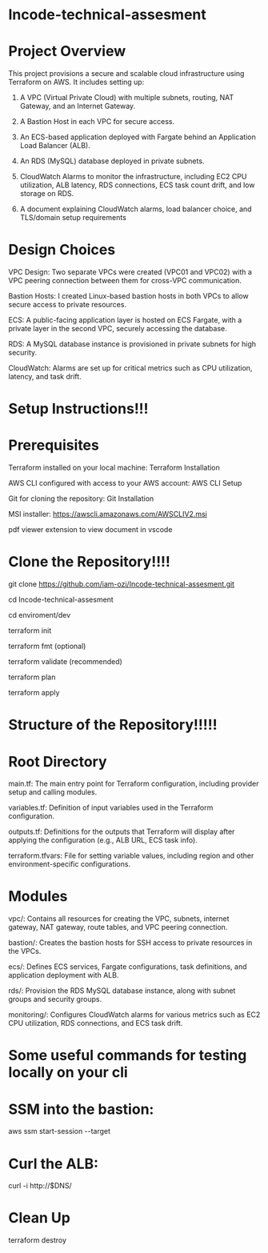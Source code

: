 # Incode-technical-assesment

# Project Overview #

This project provisions a secure and scalable cloud infrastructure using Terraform on AWS. It includes setting up:

1. A VPC (Virtual Private Cloud) with multiple subnets, routing, NAT Gateway, and an Internet Gateway.

2. A Bastion Host in each VPC for secure access.

3. An ECS-based application deployed with Fargate behind an Application Load Balancer (ALB).

4. An RDS (MySQL) database deployed in private subnets.

5. CloudWatch Alarms to monitor the infrastructure, including EC2 CPU utilization, ALB latency, RDS     connections, ECS task count drift, and low storage on RDS.

6. A document explaining CloudWatch alarms, load balancer choice, and
TLS/domain setup requirements

# Design Choices

VPC Design: Two separate VPCs were created (VPC01 and VPC02) with a VPC peering connection between them for cross-VPC communication.

Bastion Hosts: I created Linux-based bastion hosts in both VPCs to allow secure access to private resources.

ECS: A public-facing application layer is hosted on ECS Fargate, with a private layer in the second VPC, securely accessing the database.

RDS: A MySQL database instance is provisioned in private subnets for high security.

CloudWatch: Alarms are set up for critical metrics such as CPU utilization, latency, and task drift.

# Setup Instructions!!!

# Prerequisites #
Terraform installed on your local machine: Terraform Installation

AWS CLI configured with access to your AWS account: AWS CLI Setup

Git for cloning the repository: Git Installation

MSI installer: https://awscli.amazonaws.com/AWSCLIV2.msi

pdf viewer extension to view document in vscode


# Clone the Repository!!!!

git clone https://github.com/iam-ozi/Incode-technical-assesment.git

cd Incode-technical-assesment

cd enviroment/dev

terraform init

terraform fmt (optional)

terraform validate (recommended)

terraform plan

terraform apply 


# Structure of the Repository!!!!!

# Root Directory

main.tf: The main entry point for Terraform configuration, including provider setup and calling modules.

variables.tf: Definition of input variables used in the Terraform configuration.

outputs.tf: Definitions for the outputs that Terraform will display after applying the configuration (e.g., ALB URL, ECS task info).

terraform.tfvars: File for setting variable values, including region and other environment-specific configurations.

# Modules

vpc/: Contains all resources for creating the VPC, subnets, internet gateway, NAT gateway, route tables, and VPC peering connection.

bastion/: Creates the bastion hosts for SSH access to private resources in the VPCs.

ecs/: Defines ECS services, Fargate configurations, task definitions, and application deployment with ALB.

rds/: Provision the RDS MySQL database instance, along with subnet groups and security groups.

monitoring/: Configures CloudWatch alarms for various metrics such as EC2 CPU utilization, RDS connections, and ECS task drift.

# Some useful commands for testing locally on your cli

# SSM into the bastion:
aws ssm start-session --target <instance-id>

# Curl the ALB:
curl -i http://$DNS/


# Clean Up
terraform destroy